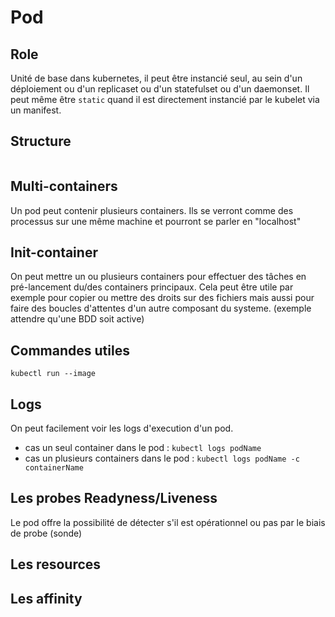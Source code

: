 # Pod
## Role
Unité de base dans kubernetes, il peut être instancié seul, au sein d'un déploiement ou d'un replicaset ou d'un statefulset ou d'un daemonset.
Il peut même être `static` quand il est directement instancié par le kubelet via un manifest.

## Structure
```yaml

```
## Multi-containers
Un pod peut contenir plusieurs containers. Ils se verront comme des processus sur une même machine et pourront se parler en "localhost" 

## Init-container
On peut mettre un ou plusieurs containers pour effectuer des tâches en pré-lancement du/des containers principaux. Cela peut être utile par exemple pour copier ou mettre des droits sur des fichiers mais aussi pour faire des boucles d'attentes d'un autre composant du systeme. (exemple attendre qu'une BDD soit active)

## Commandes utiles
`kubectl run --image `

## Logs
On peut facilement voir les logs d'execution d'un pod.
- cas un seul container dans le pod :
`kubectl logs podName`
- cas un plusieurs containers dans le pod :
`kubectl logs podName -c containerName`


## Les probes Readyness/Liveness 
Le pod offre la possibilité de détecter s'il est opérationnel ou pas par le biais de probe (sonde)

## Les resources

## Les affinity
